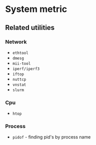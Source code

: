 # System metric

## Related utilities

### Network
- `ethtool`
- `dmesg`
- `mii-tool`
- `iperf/iperf3`
- `iftop`
- `nuttcp`
- `vnstat`
- `slurm`
### Cpu
- `htop`

### Process
- `pidof` - finding pid's by process name